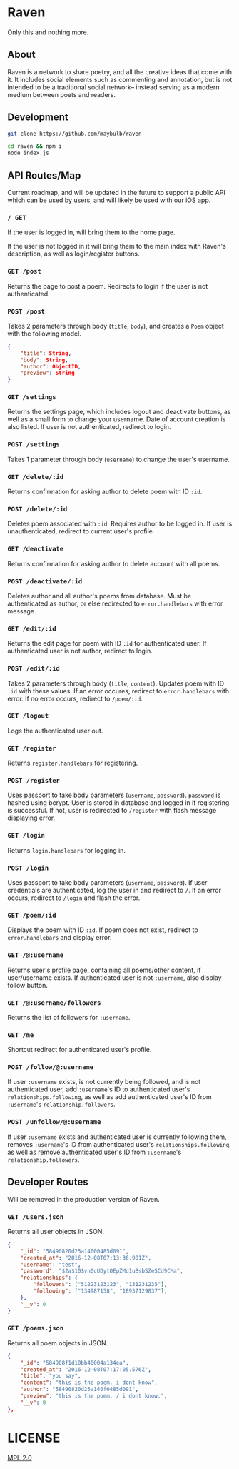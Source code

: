 # Raven
Only this and nothing more.

## About

Raven is a network to share poetry, and all the creative ideas that come with it. It includes social elements such as commenting and annotation, but is not intended to be a traditional social network– instead serving as a modern medium between poets and readers.

## Development

```bash
git clone https://github.com/maybulb/raven

cd raven && npm i
node index.js
```

## API Routes/Map

Current roadmap, and will be updated in the future to support a public API which can be used by users, and will likely be used with our iOS app.

### `/ GET`
If the user is logged in, will bring them to the home page.

If the user is not logged in it will bring them to the main index with Raven's description, as well as login/register buttons.

### `GET /post`
Returns the page to post a poem. Redirects to login if the user is not authenticated.

### `POST /post`
Takes 2 parameters through body (`title`, `body`), and creates a `Poem` object with the following model.

```json
{
	"title": String,
	"body": String,
	"author": ObjectID,
	"preview": String
}
```


###  `GET /settings`
Returns the settings page, which includes logout and deactivate buttons, as well as a small form to change your username. Date of account creation is also listed. If user is not authenticated, redirect to login.

### `POST /settings`
Takes 1 parameter through body (`username`) to change the user's username.

### `GET /delete/:id`
Returns confirmation for asking author to delete poem with ID `:id`.

### `POST /delete/:id`
Deletes poem associated with `:id`. Requires author to be logged in. If user is unauthenticated, redirect to current user's profile.

### `GET /deactivate`
Returns confirmation for asking author to delete account with all poems.

### `POST /deactivate/:id`
Deletes author and all author's poems from database. Must be authenticated as author, or else redirected to `error.handlebars` with error message.

### `GET /edit/:id`
Returns the edit page for poem with ID `:id` for
authenticated user. If authenticated user is not author, redirect to login.

### `POST /edit/:id`
Takes 2 parameters through body (`title`, `content`). Updates poem with ID `:id` with these values. If an error occures, redirect to `error.handlebars` with error. If no error occurs, redirect to `/poem/:id`.

### `GET /logout`
Logs the authenticated user out.

### `GET /register`
Returns `register.handlebars` for registering.

### `POST /register`
Uses passport to take body parameters (`username`, `password`). `password` is hashed using bcrypt. User is stored in database and logged in if registering is successful. If not, user is redirected to `/register` with flash message displaying error.

### `GET /login`
Returns `login.handlebars` for logging in.

### `POST /login`
Uses passport to take body parameters (`username`, `password`). If user credentials are authenticated, log the user in and redirect to `/`. If an error occurs, redirect to `/login` and flash the error.

### `GET /poem/:id`
Displays the poem with ID `:id`. If poem does not exist, redirect to `error.handlebars` and display error.

### `GET /@:username`
Returns user's profile page, containing all poems/other content, if user/username exists. If authenticated user is not `:username`, also display follow button.

### `GET /@:username/followers`
Returns the list of followers for `:username`.

### `GET /me`
Shortcut redirect for authenticated user's profile.

### `POST /follow/@:username`
If user `:username` exists, is not currently being followed, and is not authenticated user, add `:username`'s ID to authenticated user's `relationships.following`, as well as add authenticated user's ID from `:username`'s `relationship.followers`.

### `POST /unfollow/@:username`
If user `:username` exists and authenticated user is currently following them, removes `:username`'s ID from authenticated user's `relationships.following`, as well as remove authenticated user's ID from `:username`'s `relationship.followers`.


## Developer Routes

Will be removed in the production version of Raven.

### `GET /users.json`
Returns all user objects in JSON.

```json
{
	"_id": "58490820d25a14000485d091",
	"created_at": "2016-12-08T07:13:36.901Z",
	"username": "test",
	"password": "$2a$10$vn0cUDytQEpZMq1uBsbSZeSCd9CMa",
	"relationships": {
		"followers": ["51223123123", "131231235"],
		"following": ["134987138", "18937129837"],
	},
	"__v": 0
}
```

### `GET /poems.json`
Returns all poem objects in JSON.

```json
{
	"_id": "584908f1d10bb40004a134ea",
	"created_at": "2016-12-08T07:17:05.576Z",
	"title": "you say",
	"content": "this is the poem. i dont know",
	"author": "58490820d25a140f0485d091",
	"preview": "this is the poem. / i dont know.",
	"__v": 0
},
```


# LICENSE
[MPL 2.0](LICENSE)
